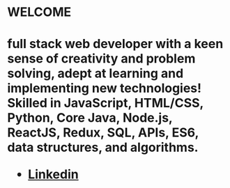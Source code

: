 <h1>WELCOME<h1>

<p>full stack web developer with a keen sense of creativity and problem solving, adept at learning and implementing new technologies! Skilled in JavaScript, HTML/CSS, Python, Core Java, Node.js, ReactJS, Redux, SQL, APIs, ES6, data structures, and algorithms.<p>

<ul>
    <li> <a href="https://www.linkedin.com/in/aleksandre-jakobia/">Linkedin</a> </li>
</ul>